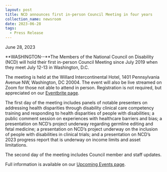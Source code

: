 ```yaml
---
layout: post
title: NCD announces first in-person Council Meeting in four years
collection_name: newsroom
date: 2023-06-28
tags:
  - Press Release
---
```


June 28, 2023

**WASHINGTON--**The Members of the National Council on Disability (NCD) will hold their first in-person Council Meeting since July 2019 when they meet July 12-13 in Washington, D.C.

The meeting is held at the Willard Intercontinental Hotel, 1401 Pennsylvania Avenue NW, Washington, DC 20004. The event will also be live streamed on Zoom for those not able to attend in person. Registration is not required, but appreciated on our [Eventbrite page](https://www.eventbrite.com/e/ncd-council-meeting-july-12-13-washington-dc-tickets-666960525887).

The first day of the meeting includes panels of notable presenters on addressing health disparities through disability clinical care competency training and responding to health disparities of people with disabilities; a public comment session on experiences with healthcare barriers and bias; a presentation on NCD’s project underway regarding germline editing and fetal medicine; a presentation on NCD’s project underway on the inclusion of people with disabilities in clinical trials; and a presentation on NCD’s 2023 progress report that is underway on income limits and asset limitations.

The second day of the meeting includes Council member and staff updates.

Full information is available on our [Upcoming Events page](https://ncd.gov/events/2023/upcoming-council-meeting).
